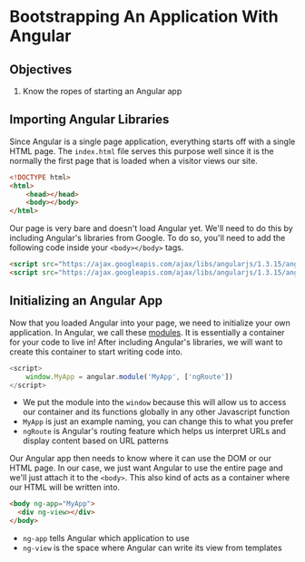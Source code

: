 # Bootstrapping An Application With Angular

## Objectives

1. Know the ropes of starting an Angular app

## Importing Angular Libraries

Since Angular is a single page application, everything starts off with
a single HTML page. The `index.html` file serves this purpose well since
it is the normally the first page that is loaded when a visitor views
our site.

```html
<!DOCTYPE html>
<html>
    <head></head>
    <body></body>
</html>
```

Our page is very bare and doesn't load Angular yet. We'll need to do this
by including Angular's libraries from Google. To do so, you'll need to add
the following code inside your `<body></body>` tags.

```html
<script src="https://ajax.googleapis.com/ajax/libs/angularjs/1.3.15/angular.min.js"></script>
<script src="https://ajax.googleapis.com/ajax/libs/angularjs/1.3.15/angular-route.min.js"></script>
```

## Initializing an Angular App

Now that you loaded Angular into your page, we need to 
initialize your own application. In Angular, we call these 
[modules](https://docs.angularjs.org/guide/module). 
It is essentially a container for your code to live in! After 
including Angular's libraries, we will want to create this
container to start writing code into.

```javascript
<script>
    window.MyApp = angular.module('MyApp', ['ngRoute'])
</script>
```

* We put the module into the `window` because this will allow us
  to access our container and its functions globally in any other
  Javascript function
* `MyApp` is just an example naming, you can change this to what
  you prefer
* `ngRoute` is Angular's routing feature which helps us interpret
  URLs and display content based on URL patterns

Our Angular app then needs to know where it can use the DOM
or our HTML page. In our case, we just want Angular to use
the entire page and we'll just attach it to the `<body>`.
This also kind of acts as a container where our HTML will
be written into.

```html
<body ng-app="MyApp">
  <div ng-view></div>
</body>
```

* `ng-app` tells Angular which application to use
* `ng-view` is the space where Angular can write its
  view from templates
